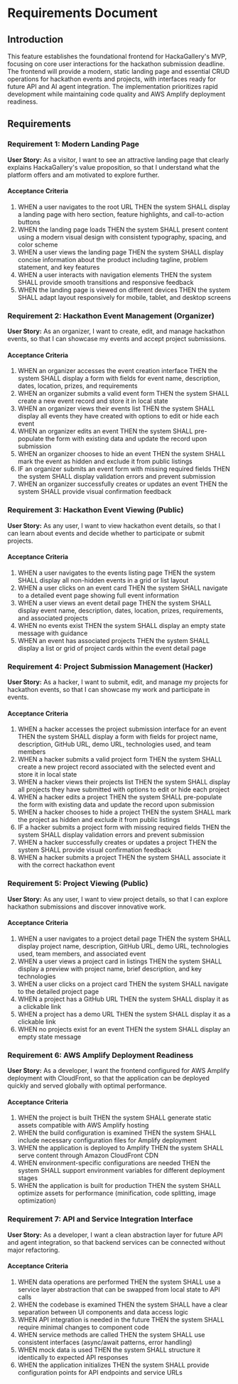 # Requirements Document

## Introduction

This feature establishes the foundational frontend for HackaGallery's MVP, focusing on core user interactions for the hackathon submission deadline. The frontend will provide a modern, static landing page and essential CRUD operations for hackathon events and projects, with interfaces ready for future API and AI agent integration. The implementation prioritizes rapid development while maintaining code quality and AWS Amplify deployment readiness.

## Requirements

### Requirement 1: Modern Landing Page

**User Story:** As a visitor, I want to see an attractive landing page that clearly explains HackaGallery's value proposition, so that I understand what the platform offers and am motivated to explore further.

#### Acceptance Criteria

1. WHEN a user navigates to the root URL THEN the system SHALL display a landing page with hero section, feature highlights, and call-to-action buttons
2. WHEN the landing page loads THEN the system SHALL present content using a modern visual design with consistent typography, spacing, and color scheme
3. WHEN a user views the landing page THEN the system SHALL display concise information about the product including tagline, problem statement, and key features
4. WHEN a user interacts with navigation elements THEN the system SHALL provide smooth transitions and responsive feedback
5. WHEN the landing page is viewed on different devices THEN the system SHALL adapt layout responsively for mobile, tablet, and desktop screens

### Requirement 2: Hackathon Event Management (Organizer)

**User Story:** As an organizer, I want to create, edit, and manage hackathon events, so that I can showcase my events and accept project submissions.

#### Acceptance Criteria

1. WHEN an organizer accesses the event creation interface THEN the system SHALL display a form with fields for event name, description, dates, location, prizes, and requirements
2. WHEN an organizer submits a valid event form THEN the system SHALL create a new event record and store it in local state
3. WHEN an organizer views their events list THEN the system SHALL display all events they have created with options to edit or hide each event
4. WHEN an organizer edits an event THEN the system SHALL pre-populate the form with existing data and update the record upon submission
5. WHEN an organizer chooses to hide an event THEN the system SHALL mark the event as hidden and exclude it from public listings
6. IF an organizer submits an event form with missing required fields THEN the system SHALL display validation errors and prevent submission
7. WHEN an organizer successfully creates or updates an event THEN the system SHALL provide visual confirmation feedback

### Requirement 3: Hackathon Event Viewing (Public)

**User Story:** As any user, I want to view hackathon event details, so that I can learn about events and decide whether to participate or submit projects.

#### Acceptance Criteria

1. WHEN a user navigates to the events listing page THEN the system SHALL display all non-hidden events in a grid or list layout
2. WHEN a user clicks on an event card THEN the system SHALL navigate to a detailed event page showing full event information
3. WHEN a user views an event detail page THEN the system SHALL display event name, description, dates, location, prizes, requirements, and associated projects
4. WHEN no events exist THEN the system SHALL display an empty state message with guidance
5. WHEN an event has associated projects THEN the system SHALL display a list or grid of project cards within the event detail page

### Requirement 4: Project Submission Management (Hacker)

**User Story:** As a hacker, I want to submit, edit, and manage my projects for hackathon events, so that I can showcase my work and participate in events.

#### Acceptance Criteria

1. WHEN a hacker accesses the project submission interface for an event THEN the system SHALL display a form with fields for project name, description, GitHub URL, demo URL, technologies used, and team members
2. WHEN a hacker submits a valid project form THEN the system SHALL create a new project record associated with the selected event and store it in local state
3. WHEN a hacker views their projects list THEN the system SHALL display all projects they have submitted with options to edit or hide each project
4. WHEN a hacker edits a project THEN the system SHALL pre-populate the form with existing data and update the record upon submission
5. WHEN a hacker chooses to hide a project THEN the system SHALL mark the project as hidden and exclude it from public listings
6. IF a hacker submits a project form with missing required fields THEN the system SHALL display validation errors and prevent submission
7. WHEN a hacker successfully creates or updates a project THEN the system SHALL provide visual confirmation feedback
8. WHEN a hacker submits a project THEN the system SHALL associate it with the correct hackathon event

### Requirement 5: Project Viewing (Public)

**User Story:** As any user, I want to view project details, so that I can explore hackathon submissions and discover innovative work.

#### Acceptance Criteria

1. WHEN a user navigates to a project detail page THEN the system SHALL display project name, description, GitHub URL, demo URL, technologies used, team members, and associated event
2. WHEN a user views a project card in listings THEN the system SHALL display a preview with project name, brief description, and key technologies
3. WHEN a user clicks on a project card THEN the system SHALL navigate to the detailed project page
4. WHEN a project has a GitHub URL THEN the system SHALL display it as a clickable link
5. WHEN a project has a demo URL THEN the system SHALL display it as a clickable link
6. WHEN no projects exist for an event THEN the system SHALL display an empty state message

### Requirement 6: AWS Amplify Deployment Readiness

**User Story:** As a developer, I want the frontend configured for AWS Amplify deployment with CloudFront, so that the application can be deployed quickly and served globally with optimal performance.

#### Acceptance Criteria

1. WHEN the project is built THEN the system SHALL generate static assets compatible with AWS Amplify hosting
2. WHEN the build configuration is examined THEN the system SHALL include necessary configuration files for Amplify deployment
3. WHEN the application is deployed to Amplify THEN the system SHALL serve content through Amazon CloudFront CDN
4. WHEN environment-specific configurations are needed THEN the system SHALL support environment variables for different deployment stages
5. WHEN the application is built for production THEN the system SHALL optimize assets for performance (minification, code splitting, image optimization)

### Requirement 7: API and Service Integration Interface

**User Story:** As a developer, I want a clean abstraction layer for future API and agent integration, so that backend services can be connected without major refactoring.

#### Acceptance Criteria

1. WHEN data operations are performed THEN the system SHALL use a service layer abstraction that can be swapped from local state to API calls
2. WHEN the codebase is examined THEN the system SHALL have a clear separation between UI components and data access logic
3. WHEN API integration is needed in the future THEN the system SHALL require minimal changes to component code
4. WHEN service methods are called THEN the system SHALL use consistent interfaces (async/await patterns, error handling)
5. WHEN mock data is used THEN the system SHALL structure it identically to expected API responses
6. WHEN the application initializes THEN the system SHALL provide configuration points for API endpoints and service URLs
